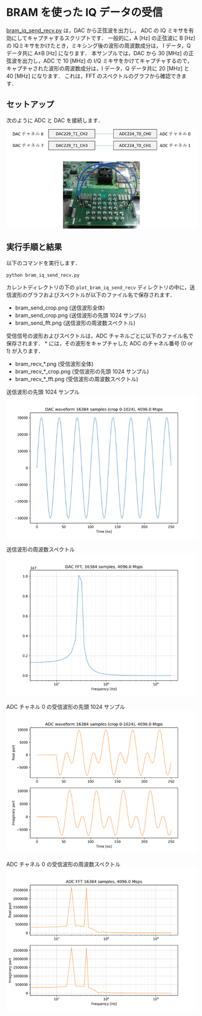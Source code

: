 # BRAM を使った IQ データの受信

[bram_iq_send_recv.py](./bram_iq_send_recv.py) は，DAC から正弦波を出力し，
ADC の IQ ミキサを有効にしてキャプチャするスクリプトです．
一般的に，A [Hz] の正弦波に B [Hz] の IQミキサをかけたとき，ミキシング後の波形の周波数成分は，
I データ，Q データ共に A±B [Hz] になります．
本サンプルでは，DAC から 30 [MHz] の正弦波を出力し，ADC で 10 [MHz] の I/Q ミキサをかけてキャプチャするので，
キャプチャされた波形の周波数成分は，I データ，Q データ共に 20 [MHz] と 40 [MHz] になります．
これは，FFT のスペクトルのグラフから確認できます．

## セットアップ

次のように ADC と DAC を接続します．

![セットアップ](./../../docs/images/dac_adc_setup-2.png)


## 実行手順と結果

以下のコマンドを実行します．

```
python bram_iq_send_recv.py
```

カレントディレクトリの下の `plot_bram_iq_send_recv` ディレクトリの中に，送信波形のグラフおよびスペクトルが以下のファイル名で保存されます．

- bram_send_crop.png (送信波形全体)
- bram_send_crop.png (送信波形の先頭 1024 サンプル)
- bram_send_fft.png (送信波形の周波数スペクトル)

受信信号の波形およびスペクトルは，ADC チャネルごとに以下のファイル名で保存されます．
\* には，その波形をキャプチャした ADC のチャネル番号 (0 or 1) が入ります．
- bram_recv_*.png (受信波形全体)
- bram_recv_*_crop.png (受信波形の先頭 1024 サンプル)
- bram_recv_*_fft.png (受信波形の周波数スペクトル)

送信波形の先頭 1024 サンプル　　　　　
![送信波形の先頭 512 サンプル](images/bram_send_crop.png)

送信波形の周波数スペクトル　　　　
![送信波形の周波数スペクトル](images/bram_send_fft.png)

ADC チャネル 0 の受信波形の先頭 1024 サンプル
![受信波形の先頭 512 サンプル](images/bram_recv_0_crop.png)

ADC チャネル 0 の受信波形の周波数スペクトル
![受信波形の周波数スペクトル](images/bram_recv_0_fft.png)
